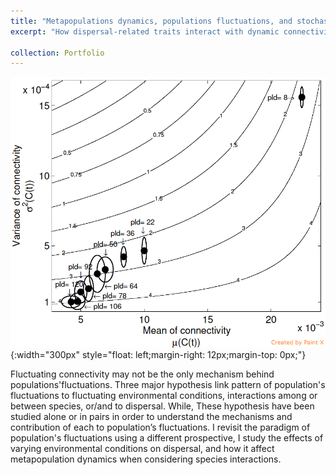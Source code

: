 ```yaml
---
title: "Metapopulations dynamics, populations fluctuations, and stochastic dispersal"
excerpt: "How dispersal-related traits interact with dynamic connectivity to affect metapopulation growth and stability?"

collection: Portfolio
---
```


![](/images/Pic1.png){:width="300px"
style="float: left;margin-right: 12px;margin-top: 0px;"}

Fluctuating connectivity may not be the only mechanism behind populations'fluctuations. 
Three major hypothesis link pattern of population's fluctuations to fluctuating environmental conditions, 
interactions among or between species, or/and to dispersal. While, These hypothesis have been studied alone or in pairs in order to understand the mechanisms and contribution of each to population’s fluctuations. I revisit the paradigm of population's fluctuations using a different prospective, I study the effects of varying environmental conditions on dispersal, and how it affect metapopulation dynamics when considering species interactions. 


